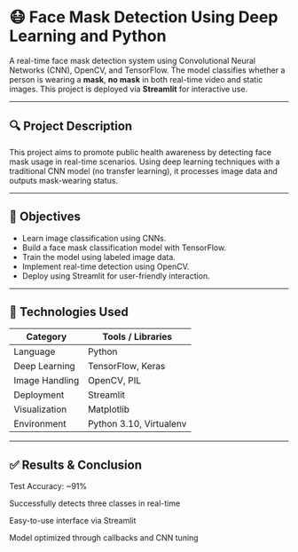 
# 😷 Face Mask Detection Using Deep Learning and Python

A real-time face mask detection system using Convolutional Neural Networks (CNN), OpenCV, and TensorFlow. The model classifies whether a person is wearing a **mask**, **no mask** in both real-time video and static images. This project is deployed via **Streamlit** for interactive use.

---

## 🔍 Project Description

This project aims to promote public health awareness by detecting face mask usage in real-time scenarios. Using deep learning techniques with a traditional CNN model (no transfer learning), it processes image data and outputs mask-wearing status.

---

## 🎯 Objectives

- Learn image classification using CNNs.
- Build a face mask classification model with TensorFlow.
- Train the model using labeled image data.
- Implement real-time detection using OpenCV.
- Deploy using Streamlit for user-friendly interaction.

---

## 🧰 Technologies Used

| Category       | Tools / Libraries                             |
|----------------|-----------------------------------------------|
| Language       | Python                                         |
| Deep Learning  | TensorFlow, Keras                              |
| Image Handling | OpenCV, PIL                                    |
| Deployment     | Streamlit                                      |
| Visualization  | Matplotlib                                     |
| Environment    | Python 3.10, Virtualenv                        |

---

## ✅ Results & Conclusion
Test Accuracy: ~91%

Successfully detects three classes in real-time

Easy-to-use interface via Streamlit

Model optimized through callbacks and CNN tuning

